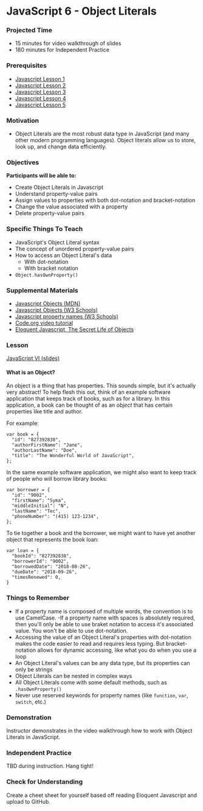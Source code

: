 # JavaScript 6 - Object Literals

### Projected Time
- 15 minutes for video walkthrough of slides
- 180 minutes for Independent Practice

### Prerequisites
- [Javascript Lesson 1](https://github.com/Techtonica/curriculum/blob/master/javascript/javascript-1.md)
- [Javascript Lesson 2](https://github.com/Techtonica/curriculum/blob/master/javascript/javascript-2.md)
- [Javascript Lesson 3](https://github.com/Techtonica/curriculum/blob/master/javascript/javascript-3.md)
- [Javascript Lesson 4](https://github.com/Techtonica/curriculum/blob/master/javascript/javascript-4.md)
- [Javascript Lesson 5](https://github.com/Techtonica/curriculum/blob/master/javascript/javascript-5.md)

### Motivation
- Object Literals are the most robust data type in JavaScript (and many other modern programming languages). Object literals allow us to store, look up, and change data efficiently.

### Objectives
**Participants will be able to:**
- Create Object Literals in Javascript
- Understand property-value pairs
- Assign values to properties with both dot-notation and bracket-notation
- Change the value associated with a property
- Delete property-value pairs

### Specific Things To Teach
- JavaScript's Object Literal syntax
- The concept of unordered property-value pairs
- How to access an Object Literal's data 
	- With dot-notation 
	- With bracket notation
- `Object.hasOwnProperty()`

### Supplemental Materials
- [Javascript Objects (MDN)](https://developer.mozilla.org/en-US/docs/Web/JavaScript/Reference/Global_Objects/Object)
- [Javascript Objects (W3 Schools)](https://www.w3schools.com/js/js_objects.asp)
- [Javascript property names (W3 Schools)](https://www.w3schools.com/js/js_properties.asp)
- [Code.org video tutorial](https://www.youtube.com/watch?v=ZunUF_WGMb4)
- [Eloquent Javascript, The Secret Life of Objects ](https://eloquentjavascript.net/06_object.html)

### Lesson
[JavaScript VI (slides)](https://docs.google.com/presentation/d/1N2eDw84BqmcqvNDjtQfNEF_7PO91z-IHTR44QXt3-oI/edit#slide=id.p)
#### What is an Object?
An object is a thing that has properties. This sounds simple, but it's actually very abstract!  To help flesh this out, think of an example software application that keeps track of books, such as for a library. In this application, a book can be thought of as an *object* that has certain properties like title and author.

For example:
```
var book = {
  "id": "827392838",
  "authorFirstName": "Jane",
  "authorLastName": "Doe",
  "title": "The Wonderful World of JavaScript",
};
```

In the same example software application, we might also want to keep track of people who will borrow library books:
```
var borrower = {
  "id": "9002",
  "firstName": "Syma",
  "middleInitial": "N",
  "lastName": "Tec",
  "phoneNumber": "(415) 123-1234",
};
```

To tie together a book and the borrower, we might want to have yet another object that represents the book loan:
```
var loan = {
  "bookId": "827392838",
  "borrowerId": "9002",
  "borrowedDate": "2018-08-26",
  "dueDate": "2018-09-26",
  "timesRenewed": 0,
}
```

### Things to Remember
- If a property name is composed of multiple words, the convention is to use CamelCase. 
        -If a property name with spaces is absolutely required, then you'll only be able to use braket notation to access it's associated value. You won't be able to use dot-notation.
- Accessing the value of an Object Literal's properties with dot-notation makes the code easier to read and requires less typing. But bracket-notation allows for dynamic accessing, like what you do when you use a loop
- An Object Literal's values can be any data type, but its properties can only be strings
- Object Literals can be nested in complex ways
- All Object Literals come with some default methods, such as `.hasOwnProperty()`
- Never use reserved keywords for property names (like `function`, `var`, `switch`, etc.)

### Demonstration
Instructor demonstrates in the video walkthrough how to work with Object Literals in JavaScript.

### Independent Practice 
TBD during instruction. Hang tight!

### Check for Understanding
Create a cheet sheet for yourself based off reading Eloquent Javascript and upload to GitHub.
